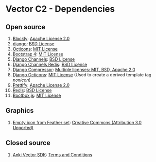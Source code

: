# Vector C2 - Dependencies

## Open source

1. [Blockly](https://developers.google.com/blockly/): [Apache License 2.0](https://www.apache.org/licenses/LICENSE-2.0)
1. [django](https://www.djangoproject.com/): [BSD License](https://github.com/django/django/blob/master/LICENSE)
1. [Octicons](https://octicons.github.com/): [MIT License](https://github.com/primer/octicons/blob/master/LICENSE)
1. [Bootstrap 4](https://getbootstrap.com/): [MIT License](https://github.com/twbs/bootstrap/blob/master/LICENSE)
1. [Django Channels](https://github.com/django/channels/): [BSD License](https://github.com/django/channels/blob/master/LICENSE)
1. [Django Channels Redis](https://github.com/django/channels_redis): [BSD License](https://github.com/django/channels_redis/blob/master/LICENSE)
1. [Django Compressor](https://github.com/django-compressor/django-compressor): [Multiple licenses: MIT, BSD, Apache 2.0](https://github.com/django-compressor/django-compressor/blob/develop/LICENSE)
1. [Django Octicons](https://github.com/sanketsaurav/django-octicons/): [MIT License](https://github.com/sanketsaurav/django-octicons/blob/master/LICENSE) (Used to create a derived template tag *nonicon*)
1. [Prettify](https://github.com/google/code-prettify): [Apache License 2.0](https://github.com/google/code-prettify/blob/master/COPYING)
1. [Redis](https://redis.io/): [BSD License](https://redis.io/topics/license)
1. [Bootbox.js](http://bootboxjs.com/): [MIT License](https://github.com/makeusabrew/bootbox/blob/master/LICENSE.md)


## Graphics

1. [Empty icon from Feather set](https://www.iconfinder.com/iconsets/feather): [Creative Commons (Attribution 3.0 Unported)](https://creativecommons.org/licenses/by/3.0/)

## Closed source

1. [Anki Vector SDK](https://developer.anki.com/vector/docs/index.html): [Terms and Conditions](https://www.anki.com/en-us/company/terms-and-conditions)
